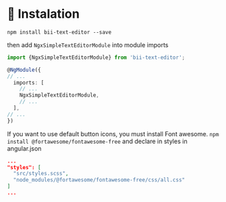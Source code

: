 # 🚀 Instalation

`npm install bii-text-editor --save`

then add `NgxSimpleTextEditorModule` into module imports
```typescript
import {NgxSimpleTextEditorModule} from 'bii-text-editor';

@NgModule({
// ...
  imports: [
    // ...
    NgxSimpleTextEditorModule,
    // ...
  ],
// ...
})
```
If you want to use default button icons, you must install Font awesome.
`npm install @fortawesome/fontawesome-free` and declare in styles in angular.json
```json
...
"styles": [
  "src/styles.scss",
  "node_modules/@fortawesome/fontawesome-free/css/all.css"
]
...
```
